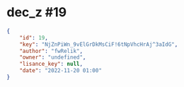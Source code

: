 
# dec_z #19
                
```JSON
{
    "id": 19,
    "key": "NjZnPiWn_9vElGrDkMsCiF!6tNpVhcHrAj^3aIdG",
    "author": "fwRelik",
    "owner": "undefined",
    "lisance_key": null,
    "date": "2022-11-20 01:00"
}
```
    
